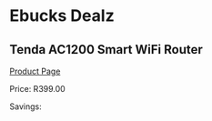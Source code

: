 
# Ebucks Dealz
## Tenda AC1200 Smart WiFi Router
[Product Page](https://www.ebucks.com/web/shop/productSelected.do?prodId=1222219933&catId=714948688)

Price: R399.00

Savings: 


	